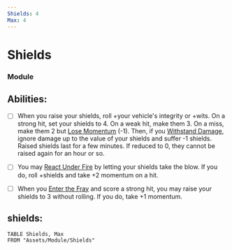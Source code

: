 ```yaml
---
Shields: 4
Max: 4
---
```

# Shields
### Module


## Abilities:
- [ ] When you raise your shields, roll +your vehicle's integrity or +wits. On a strong hit, set your shields to 4. On a weak hit, make them 3. On a miss, make them 2 but [Lose Momentum](Moves/suffer/lose_momentum) (-1). Then, if you [Withstand Damage](Moves/suffer/withstand_damage), ignore damage up to the value of your shields and suffer -1 shields. Raised shields last for a few minutes. If reduced to 0, they cannot be raised again for an hour or so.

- [ ] You may [React Under Fire](Moves/combat/react_under_fire) by letting your shields take the blow. If you do, roll +shields and take +2 momentum on a hit.

- [ ] When you [Enter the Fray](Moves/combat/enter_the_fray) and score a strong hit, you may raise your shields to 3 without rolling. If you do, take +1 momentum.

## shields:
```dataview
TABLE Shields, Max
FROM "Assets/Module/Shields"
```